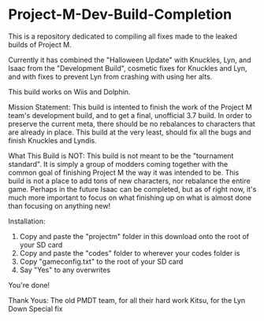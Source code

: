 # Project-M-Dev-Build-Completion
This is a repository dedicated to compiling all fixes made to the leaked builds of Project M.

Currently it has combined the "Halloween Update" with Knuckles, Lyn, and Isaac from the "Development Build", cosmetic fixes for Knuckles and Lyn, and with fixes to prevent Lyn from crashing with using her alts. 

This build works on Wiis and Dolphin.

Mission Statement: This build is intented to finish the work of the Project M team's development build, and to get a final, unofficial 3.7 build. In order to preserve the current meta, there should be no rebalances to characters that are already in place. This build at the very least, should fix all the bugs and finish Knuckles and Lyndis.

What This Build is NOT: This build is not meant to be the "tournament standard". It is simply a group of modders coming together with the common goal of finishing Project M the way it was intended to be. This build is not a place to add tons of new characters, nor rebalance the entire game. Perhaps in the future Isaac can be completed, but as of right now, it's much more important to focus on what finishing up on what is almost done than focusing on anything new!

Installation: 
1) Copy and paste the "projectm" folder in this download onto the root of your SD card 
2) Copy and paste the "codes" folder to wherever your codes folder is
3) Copy "gameconfig.txt" to the root of your SD card
4) Say "Yes" to any overwrites 

You're done!

Thank Yous:
The old PMDT team, for all their hard work
Kitsu, for the Lyn Down Special fix
